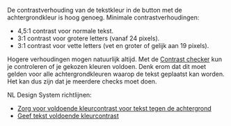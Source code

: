 <!-- @license CC0-1.0 -->

De contrastverhouding van de tekstkleur in de button met de achtergrondkleur is hoog genoeg. Minimale contrastverhoudingen:

- 4,5:1 contrast voor normale tekst.
- 3:1 contrast voor grotere letters (vanaf 24 pixels).
- 3:1 contrast voor vette letters (vet en groter of gelijk aan 19 pixels).

Hogere verhoudingen mogen natuurlijk altijd. Met de [Contrast checker](/contrast/) kun je controleren of je gekozen kleuren voldoen. Denk erom dat dit moet gelden voor alle achtergrondkleuren waarop de tekst geplaatst kan worden. Het kan dus zijn dat je meerdere checks moet doen.

NL Design System richtlijnen:

- [Zorg voor voldoende kleurcontrast voor tekst tegen de achtergrond](/richtlijnen/stijl/kleuren/contrast-tekst/)
- [Geef tekst voldoende kleurcontrast](/richtlijnen/formulieren/visueel-ontwerp/tekst-goed-zichtbaar/)
